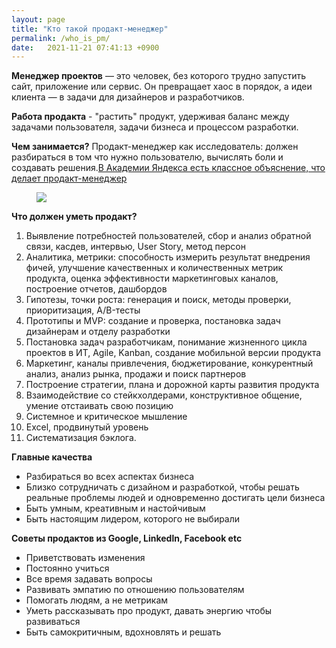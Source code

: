 ```yaml
---
layout: page
title: "Кто такой продакт-менеджер"
permalink: /who_is_pm/
date:   2021-11-21 07:41:13 +0900
---
```


**Менеджер проектов** — это человек, без которого трудно запустить сайт, приложение или сервис. Он превращает хаос в порядок, а идеи клиента — в задачи для дизайнеров и разработчиков.

**Работа продакта** - "растить" продукт, удерживая баланс между задачами пользователя, задачи бизнеса и процессом разработки. 

**Чем занимается?** Продакт-менеджер как исследователь: должен разбираться в том что нужно пользователю, вычислять боли и создавать решения.[В Академии Яндекса есть классное объяснение, что делает продакт-менеджер](https://www.youtube.com/watch?v=INezxhqtkW0)

<figure>
  <img src="{{ site.url }}/assets/images/Снимок экрана 2021-11-28 в 13.17.10.png" data-action="zoom" />
</figure>

**Что должен уметь продакт?**
1. Выявление потребностей пользователей, сбор и анализ обратной связи, касдев, интервью, User Story, метод персон
2. Аналитика, метрики: способность измерить результат внедрения фичей, улучшение качественных и количественных метрик продукта, оценка эффективности маркетинговых каналов, построение отчетов, дашбордов
3. Гипотезы, точки роста: генерация и поиск, методы проверки, приоритизация, A/B-тесты
4. Прототипы и MVP: создание и проверка, постановка задач дизайнерам и отделу разработки
5. Постановка задач разработчикам, понимание жизненного цикла проектов в ИТ, Agile, Kanban, создание мобильной версии продукта
6. Маркетинг, каналы привлечения, бюджетирование, конкурентный анализ, анализ рынка, продажи и поиск партнеров
7. Построение стратегии, плана и дорожной карты развития продукта
8. Взаимодействие со стейкхолдерами, конструктивное общение, умение отстаивать свою позицию
9. Системное и критическое мышление
10. Excel, продвинутый уровень
11. Систематизация бэклога.


**Главные качества**
- Разбираться во всех аспектах бизнеса 
- Близко сотрудничать с дизайном и разработкой, чтобы решать реальные проблемы людей и одновременно достигать цели бизнеса
- Быть умным, креативным и настойчивым 
- Быть настоящим лидером, которого не выбирали 

**Советы продактов из Google, Linkedln, Facebook etc**
- Приветствовать изменения
- Постоянно учиться
- Все время задавать вопросы
- Развивать эмпатию по отношению пользователям
- Помогать людям, а не метрикам
- Уметь рассказывать про продукт, давать энергию чтобы развиваться
- Быть самокритичным, вдохновлять и решать
